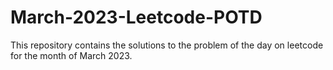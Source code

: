 # March-2023-Leetcode-POTD
This repository contains the solutions to the problem of the day on leetcode for the month of March 2023.
